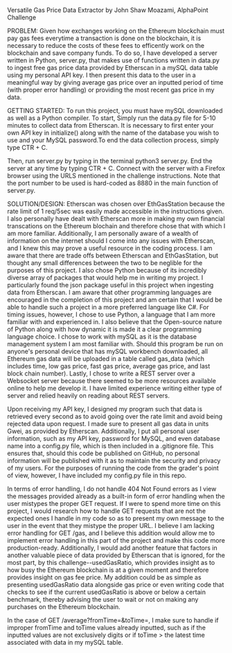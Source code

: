 Versatile Gas Price Data Extractor
by John Shaw Moazami, 
AlphaPoint Challenge


PROBLEM:
Given how exchanges working on the Ethereum blockchain must pay
gas fees everytime a transaction is done on the blockchain,
it is necessary to reduce the costs of these fees to efficently
work on the blockchain and save company funds. To do so, I have 
developed a server written in Python, server.py, that makes use of functions 
written in data.py to ingest free gas price data provided by Etherscan in a mySQL 
data table using my personal API key. I then present this data to the user in a meaningful 
way by giving average gas price over an inputted period of time (with proper error
handling) or providing the most recent gas price in my data.

GETTING STARTED:
To run this project, you must have mySQL downloaded as well as a Python compiler. To start,
Simply run the data.py file for 5-10 minutes to collect data from Etherscan. It is necessary
to first enter your own API key in initialize() along with the name of the database you wish to use
and your MySQL password.To end the data collection process, simply type CTR + C. 

Then, run server.py by typing in the terminal python3 server.py. End the server at any time by typing
CTR + C. Connect with the server with a Firefox browser using the URLS mentioned in the challenge instructions.
Note that the port number to be used is hard-coded as 8880 in the main function of server.py.

SOLUTION/DESIGN:
Etherscan was chosen over EthGasStation because the rate limit of 1 req/5sec was
easily made accessible in the instructions given. I also personally have dealt with
Etherscan more in making my own financial transcations on the Ethereum blochain and 
therefore chose that with which I am more familiar. Additionally, I am personally aware
of a wealth of information on the internet should I come into any issues with Etherscan,
and I knew this may prove a useful resource in the coding process. I am aware that there are trade offs between Etherscan
and EthGasStation, but thought any small differences between the two to be neglible for the purposes of this project.
 I also chose Python because of its incredibly diverse array of packages that would help me in writing my project. 
 I particularly found the json package useful in this project when ingesting data from Etherscan. I am
  aware that other programming languages are encouraged in the completion of this project and am certain that
I would be able to handle such a project in a more preferred language like C#. For timing issues, however,
I chose to use Python, a language that I am more familiar with and experienced in. I also believe that the
Open-source nature of Python along with how dynamic it is made it a clear programming language choice.
I chose to work with mySQL as it is the database management system I am most familiar with. Should this
program be run on anyone's personal device that has mySQL workbench downloaded, all Ethereum gas data will
 be uploaded in a table called gas_data (which includes time, low gas price, fast gas price, average gas price, 
 and last block chain number). Lastly, I chose to write a REST server over a Websocket server because there 
 seemed to be more resources available online to help me develop it. I have limited experience writing either type of server 
 and relied heavily on reading about REST servers. 

 Upon receiving my API key, I designed my program such that data is retrieved every second as to avoid
going over the rate limit and avoid being rejected data upon request. I made sure to present all
gas data in units Gwei, as provided by Etherscan. Additionally, I put all personal user 
information, such as my API key, password for MySQL, and even database name into a config.py file,
which is then included in a .gitignore file. This ensures that, should this code be published on GitHub,
no personal information will be published with it as to maintain the security and privacy of
my users. For the purposes of running the code from the grader's point of view, however,  I have included
my config.py file in this repo.

In terms of error handling, I do not handle 404 Not Found errors as I view the messages provided already
as a built-in form of error handling when the user mistypes the proper GET request. If I were to spend more time
on this project, I would research how to handle GET requests that are not the expected ones I handle in my code so as
to present my own message to the user in the event that they mistype the proper URL. I believe I am lacking error handling
for GET /gas, and I believe this addition would allow me to implement error handling in this part of the project and make this
code more production-ready. Additionally, I would add another feature that factors in another valuable piece of data provided 
by Etherscan that is ignored, for the most part, by this challenge--usedGasRatio, which provides insight as to how busy 
the Ethereum blockchain is at a given moment and therefore provides insight on gas fee price. My addition could be as simple as 
presenting usedGasRatio data alongside gas price or even writing code that checks to see if the current usedGasRatio is above
or below a certain benchmark, thereby advising the user to wait or not on making any purchases on the Ethereum blockchain.


In the case of GET /average?fromTime=&toTime=, I make sure to handle if improper fromTime and toTime values already
inputted, such as if the inputted values are not exclusively digits or if toTime > the latest time associated
with data in my mySQL table. 
